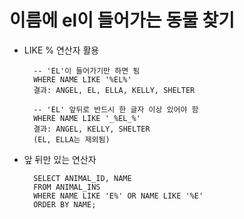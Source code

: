 # 이름에 el이 들어가는 동물 찾기

- LIKE % 연산자 활용

        -- 'EL'이 들어가기만 하면 됨
        WHERE NAME LIKE '%EL%'
        결과: ANGEL, EL, ELLA, KELLY, SHELTER

        -- 'EL' 앞뒤로 반드시 한 글자 이상 있어야 함
        WHERE NAME LIKE '_%EL_%'
        결과: ANGEL, KELLY, SHELTER
        (EL, ELLA는 제외됨)

- 앞 뒤만 있는 연산자

        SELECT ANIMAL_ID, NAME
        FROM ANIMAL_INS
        WHERE NAME LIKE 'E%' OR NAME LIKE '%E'
        ORDER BY NAME;